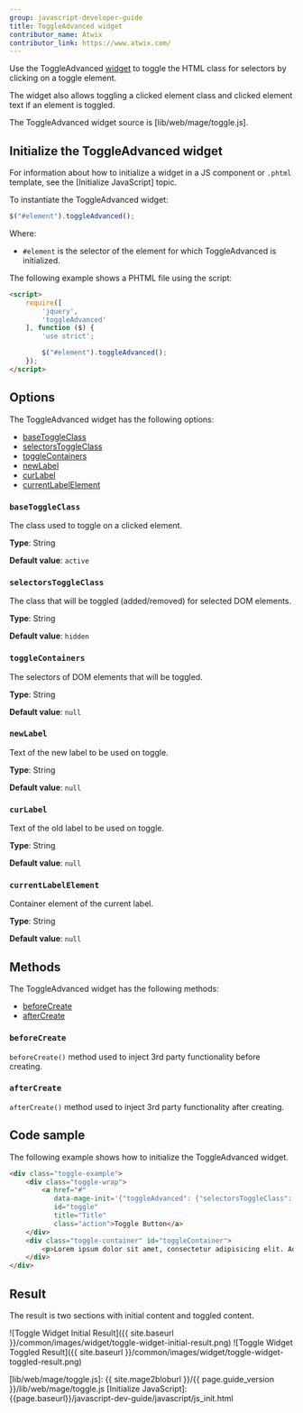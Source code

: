 ```yaml
---
group: javascript-developer-guide
title: ToggleAdvanced widget
contributor_name: Atwix
contributor_link: https://www.atwix.com/
---
```


Use the ToggleAdvanced [widget](https://glossary.magento.com/widget/) to toggle the HTML class for selectors by clicking on a toggle element.

The widget also allows toggling a clicked element class and clicked element text if an element is toggled.

The ToggleAdvanced widget source is [lib/web/mage/toggle.js].

## Initialize the ToggleAdvanced widget

For information about how to initialize a widget in a JS component or `.phtml` template, see the [Initialize JavaScript] topic.

To instantiate the ToggleAdvanced widget:

```javascript
$("#element").toggleAdvanced();
```

Where:
-   `#element` is the selector of the element for which ToggleAdvanced is initialized.

The following example shows a PHTML file using the script:

```html
<script>
    require([
        'jquery',
        'toggleAdvanced'
    ], function ($) {
        'use strict';

        $("#element").toggleAdvanced();
    });
</script>
```

## Options

The ToggleAdvanced widget has the following options:

- [baseToggleClass](#basetoggleclass)
- [selectorsToggleClass](#selectorstoggleclass)
- [toggleContainers](#togglecontainers)
- [newLabel](#newlabel)
- [curLabel](#curlabel)
- [currentLabelElement](#currentlabelelement)

### `baseToggleClass`

The class used to toggle on a clicked element.

**Type**: String

**Default value**: `active`

### `selectorsToggleClass`

The class that will be toggled (added/removed) for selected DOM elements.

**Type**: String

**Default value**: `hidden`

### `toggleContainers`

The selectors of DOM elements that will be toggled.

**Type**: String

**Default value**: `null`

### `newLabel`

Text of the new label to be used on toggle.

**Type**: String

**Default value**: `null`

### `curLabel`

Text of the old label to be used on toggle.

**Type**: String

**Default value**: `null`

### `currentLabelElement`

Container element of the current label.

**Type**: String

**Default value**: `null`

## Methods

The ToggleAdvanced widget has the following methods:

- [beforeCreate](#beforecreate)
- [afterCreate](#aftercreate)

### `beforeCreate`

`beforeCreate()` method used to inject 3rd party functionality before creating.

### `afterCreate`

`afterCreate()` method used to inject 3rd party functionality after creating.

## Code sample

The following example shows how to initialize the ToggleAdvanced widget.

```html
<div class="toggle-example">
    <div class="toggle-wrap">
        <a href="#"
           data-mage-init='{"toggleAdvanced": {"selectorsToggleClass": "active", "baseToggleClass": "expanded", "toggleContainers": "#toggleContainer", "newLabel": "Expanded Toggle Button"}}'
           id="toggle"
           title="Title"
           class="action">Toggle Button</a>
    </div>
    <div class="toggle-container" id="toggleContainer">
        <p>Lorem ipsum dolor sit amet, consectetur adipisicing elit. Ad autem, corporis ducimus ex in ipsam minima nisi nulla officiis omnis quae quaerat quasi quo ratione reiciendis rem repellendus temporibus, voluptates.</p>
    </div>
</div>
```

## Result

The result is two sections with initial content and toggled content.

![Toggle Widget Initial Result]({{ site.baseurl }}/common/images/widget/toggle-widget-initial-result.png)
![Toggle Widget Toggled Result]({{ site.baseurl }}/common/images/widget/toggle-widget-toggled-result.png)

<!-- Link Definitions -->
[lib/web/mage/toggle.js]: {{ site.mage2bloburl }}/{{ page.guide_version }}/lib/web/mage/toggle.js
[Initialize JavaScript]: {{page.baseurl}}/javascript-dev-guide/javascript/js_init.html
